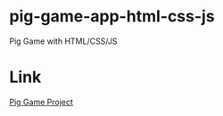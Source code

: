 # pig-game-app-html-css-js
Pig Game with HTML/CSS/JS

# Link
[Pig Game Project](https://pig-game-app-roman.netlify.app/)
